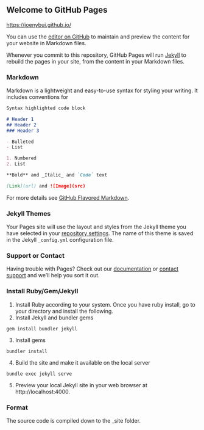 ## Welcome to GitHub Pages

https://joenybui.github.io/

You can use the [editor on GitHub](https://github.com/JoenyBui/joenybui.github.io/edit/master/README.md) to maintain and preview the content for your website in Markdown files.

Whenever you commit to this repository, GitHub Pages will run [Jekyll](https://jekyllrb.com/) to rebuild the pages in your site, from the content in your Markdown files.

### Markdown

Markdown is a lightweight and easy-to-use syntax for styling your writing. It includes conventions for

```markdown
Syntax highlighted code block

# Header 1
## Header 2
### Header 3

- Bulleted
- List

1. Numbered
2. List

**Bold** and _Italic_ and `Code` text

[Link](url) and ![Image](src)
```

For more details see [GitHub Flavored Markdown](https://guides.github.com/features/mastering-markdown/).

### Jekyll Themes

Your Pages site will use the layout and styles from the Jekyll theme you have selected in your [repository settings](https://github.com/JoenyBui/joenybui.github.io/settings). The name of this theme is saved in the Jekyll `_config.yml` configuration file.

### Support or Contact

Having trouble with Pages? Check out our [documentation](https://help.github.com/categories/github-pages-basics/) or [contact support](https://github.com/contact) and we’ll help you sort it out.

### Install Ruby/Gem/Jekyll

1. Install Ruby according to your system.  Once you have ruby install, go to your directory and install the following.
2. Install Jekyll and bundler gems
```
gem install bundler jekyll
```
3. Install gems
```
bundler install
```
4. Build the site and make it available on the local server
```
bundle exec jekyll serve
```
5. Preview your local Jekyll site in your web browser at http://localhost:4000.

### Format

The source code is compiled down to the _site folder.